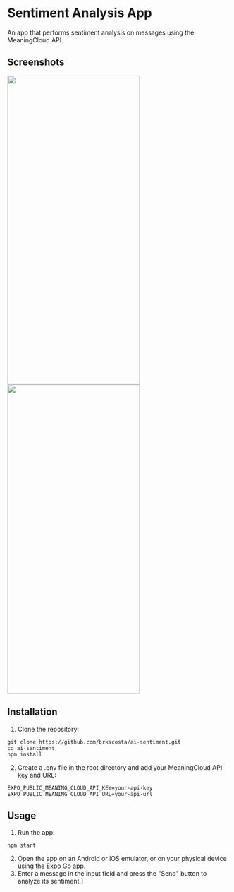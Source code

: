 # Sentiment Analysis App

An app that performs sentiment analysis on messages using the MeaningCloud API.

## Screenshots

<!-- Add some screenshots of your app in action. -->
<!-- You can use online services like Imgur to host your images. -->

<img src="https://github.com/brkscosta/ai-sentiment/assets/31209677/87e49a5e-8fa8-407c-b60e-5a633e0ec68d" width="300" height="700">
<img src="https://github.com/brkscosta/ai-sentiment/assets/31209677/88f58129-e95f-4c88-aaa3-5d13778ae1bd" width="300" height="700">

## Installation

1. Clone the repository:

```
git clone https://github.com/brkscosta/ai-sentiment.git
cd ai-sentiment
npm install
```

2. Create a .env file in the root directory and add your MeaningCloud API key and URL:

```env
EXPO_PUBLIC_MEANING_CLOUD_API_KEY=your-api-key
EXPO_PUBLIC_MEANING_CLOUD_API_URL=your-api-url
```

## Usage

1. Run the app:

```
npm start
```
2. Open the app on an Android or iOS emulator, or on your physical device using the Expo Go app.
3. Enter a message in the input field and press the "Send" button to analyze its sentiment.]
